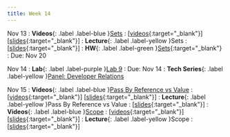 ```yaml
---
title: Week 14
---
```


Nov 13
: **Videos**{: .label .label-blue }[Sets](https://edstem.org/us/courses/41289/lessons/71310)
  : \[[videos](https://www.youtube.com/playlist?list=PLWGqLlpet_GSZb8tV2DlRWqT7_ntcsBDp){:target="_blank"}\] \[[slides](https://docs.google.com/presentation/d/1Jo9gihNBcD4hvcLnPbjJ7hp-N-vbWMou54tTirwJXVM){:target="_blank"}\]
: **Lecture**{: .label .label-yellow }Sets
  : \[[slides](https://docs.google.com/presentation/d/1FQep0vbCsnb447owbrnC2u518uOXBnRMVxa7NPAKSIE){:target="_blank"}\]
: **HW**{: .label .label-green }[Sets](https://edstem.org/us/courses/41289/lessons/80901){:target="_blank"}
  : Due: Nov 20

Nov 14
: **Lab**{: .label .label-purple }[Lab 9](https://edstem.org/us/courses/41289/lessons/80902)
  : Due: Nov 14
: **Tech Series**{: .label .label-yellow }[Panel: Developer Relations](https://edstem.org/us/courses/41289/lessons/80899)

Nov 15
: **Videos**{: .label .label-blue }[Pass By Reference vs Value](https://edstem.org/us/courses/41289/lessons/71309)
  : \[[videos](https://youtube.com/playlist?list=PLWGqLlpet_GRSPMBFaEh_6njQax8YoSFw){:target="_blank"}\] \[[slides](https://docs.google.com/presentation/d/1esFdud7MBnqvRNiirW3c-uBV3AZ6HIPCu7o_auQ6aP8){:target="_blank"}\]
: **Lecture**{: .label .label-yellow }Pass By Reference vs Value
  : \[[slides](https://docs.google.com/presentation/d/1f6asnSxjVwYz3UC938rOO__XCzF-TNHmw4dFxCc48Zw){:target="_blank"}\]
: **Videos**{: .label .label-blue }[Scope](https://edstem.org/us/courses/41289/lessons/71307)
  : \[[videos](https://youtube.com/playlist?list=PLWGqLlpet_GQhTVKDvha_btWFu__KgoHt){:target="_blank"}\] \[[slides](https://docs.google.com/presentation/d/18Kr_WBm3xgmNK333EBgNApLFyAL37cgREsTHzjKJTf0){:target="_blank"}\]
: **Lecture**{: .label .label-yellow }Scope
  : \[[slides](https://docs.google.com/presentation/d/1p4a4zk67Y9HuOKqRnGWmNVJhU-vXgn1MUZ13FMrcGW8){:target="_blank"}\]
